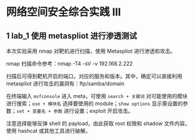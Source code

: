 # 网络空间安全综合实践 III

## 1 lab_1 使用 metaspliot 进行渗透测试

本次实验采用 nmap 对靶机进行扫描，使用 Metaspliot 进行渗透和攻击。

nmap 扫描命令参考：nmap -T4 -sV -v 192.168.2.222

扫描后可得到靶机开启的端口，对应的服务和版本。其中，确定可以直接利用 metaspliot 进行攻击的漏洞有：ftp/samba/domain

在终端输入 ```msfconsole``` 进入 meta，可使用 ```search + 关键词``` 对可能使用的模块进行搜索；```use + 模块名``` 选择要使用的 module；```show options``` 显示需设置的参数；```set + 变量名 + 参数``` 进行设置；exploit 开启攻击。

注意选择能够反弹 shell 的 payload，由此获取 root 权限和 shadow 文件内容。使用 hashcat 或其他工具进行破解。